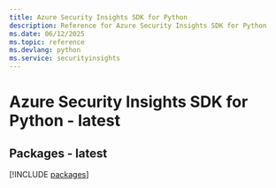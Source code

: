 ```yaml
---
title: Azure Security Insights SDK for Python
description: Reference for Azure Security Insights SDK for Python
ms.date: 06/12/2025
ms.topic: reference
ms.devlang: python
ms.service: securityinsights
---
```

# Azure Security Insights SDK for Python - latest
## Packages - latest
[!INCLUDE [packages](security-insights-index.md)]